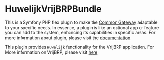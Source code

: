 # HuwelijkVrijBRPBundle

This is a Symfony PHP flex plugin to make the [Common Gateway](https://github.com/CommonGateway/CoreBundle) adaptable to your specific needs. In essence, a plugin is like an optional app or feature you can add to the system, enhancing its capabilities in specific areas. For more information about plugin, please visit the [documentation](https://docs.conductor-gateway.app/en/latest/plugins/)

This plugin provides `Huwelijk` functionality for the VrijBRP application. For More information on VrijBRP, please visit [here](https://github.com/vrijBRP/vrijBRP)
